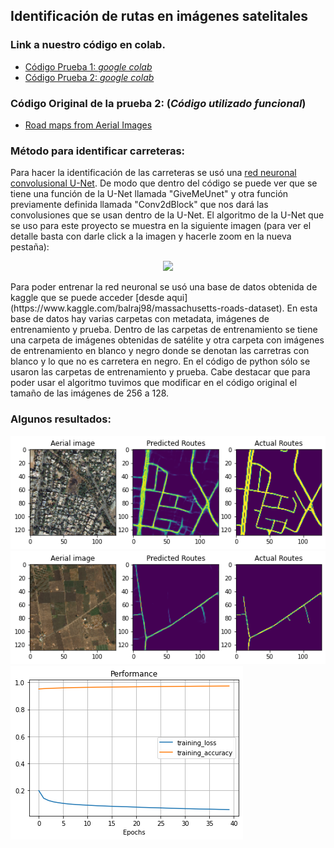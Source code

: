 ## Identificación de rutas en imágenes satelitales

### Link a nuestro código en colab.

* [Código Prueba 1:  _google colab_](https://colab.research.google.com/drive/1awV3qZSnQ75CeoSTZQ26sZ95xVeHlcev?authuser=1#scrollTo=U5cCY3PjQI4J)
* [Código Prueba 2: _google colab_](https://colab.research.google.com/drive/1rIJYTONLDwCyrFZVR-Uw0NPOGAADUE-j)

### Código Original de la prueba 2: (_Código utilizado funcional_)

* [Road maps from Aerial Images](https://www.kaggle.com/vanvalkenberg/road-maps-from-aerial-images)

### Método para identificar carreteras:

Para hacer la identificación de las carreteras se usó una [red neuronal convolusional U-Net](https://en.wikipedia.org/wiki/U-Net). De modo que dentro del código se puede ver que se tiene una función de la U-Net llamada "GiveMeUnet" y otra función previamente definida llamada "Conv2dBlock" que nos dará las convolusiones que se usan dentro de la U-Net. El algoritmo de la U-Net que se uso para este proyecto se muestra en la siguiente imagen (para ver el detalle basta con darle click a la imagen y hacerle zoom en la nueva pestaña): <br>
<p align="center">
<img src="https://www.kaggleusercontent.com/kf/50779053/eyJhbGciOiJkaXIiLCJlbmMiOiJBMTI4Q0JDLUhTMjU2In0.._VfsQJAiOYkd9xpDsjTTSA.FTEdkrbe0trbvPR9NCy6ATpf9Dswg5Z5za3D08D-_z114-EsHV6JZxOVP_4UJw4sr6jF0XiqTPjDJTv5BnPVEVkWo5Y_L0svdrRIDs7ZNSi8P5mTgmoelvk70HCtvYDayHKVr98dE4GP6kllvynnnDv1KN-KIEI2QinAZOpLfkMeZEicbZeVrO1-M3wTS-SWP3PNv8UJKU55LUCZz6l4jFJyJ7TF076E2wZz22MpppadGvv2xvs7ETAIm0f4sHsDQjoP9DBP78N7j7OUMeDhgHUOBXNH4SO-cNQjnpQ16pNGRhUEiCe5IkgpqVfnP-FE6f6ytQwPBOyGqKR0wuem2qkNhpl9dk2qUphfq1_ws46-rAg6bYOHi1X09UcuNiqcUXRbqtnDNNmTk1U5RjjJsTdBULC6RuQ_FabrChhLjIIGGOuFT71Sp49qfhHZzJy96jOA2j3V97qpNLOZt0Y1ny2mW9QSPbTO8rp0OxGqf05ABpPdE13PH9vMNV4muXvGLMO3AqToJVfZb173E6cJ20_t4RwNAcMkzF6wMZdZxFTzW0KmX6awcO-ehEbhgVCBjWpWnI1MQXGcWf-m5ztftMbnjupbRc7uvdrmkZijrrc6qfZ5AZ9A8z645sXN_iMvLCl0ZEeVhQtBVJVv0gCznuEHsRCquX3lhEg3xwngTWCbhlzOSE0gdqFQfxC8ABKJ.UxWkKWU5sQVXgx4ZiRpShg/__results___files/__results___4_0.png" width="150"/> </a>  
</p>
Para poder entrenar la red neuronal se usó una base de datos obtenida de kaggle que se puede acceder [desde aqui](https://www.kaggle.com/balraj98/massachusetts-roads-dataset). En esta base de datos hay varias carpetas con metadata, imágenes de entrenamiento y prueba. Dentro de las carpetas de entrenamiento se tiene una carpeta de imágenes obtenidas de satélite y otra carpeta con imágenes de entrenamiento en blanco y negro donde se denotan las carretras con blanco y lo que no es carretera en negro. En el código de python sólo se usaron las carpetas de entrenamiento y prueba. Cabe destacar que para poder usar el algoritmo tuvimos que modificar en el código original el tamaño de las imágenes de 256 a 128. 


### Algunos resultados:

![Un resultado](descarga.png)
![Un resultado](descarga2.png)
![Un resultado](descarga4.png)

